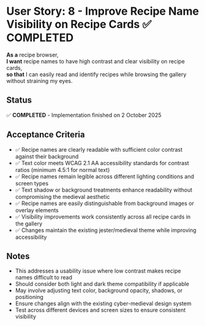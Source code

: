 # User Story: 8 - Improve Recipe Name Visibility on Recipe Cards ✅ COMPLETED

**As a** recipe browser,  
**I want** recipe names to have high contrast and clear visibility on recipe cards,  
**so that** I can easily read and identify recipes while browsing the gallery without straining my eyes.

## Status

✅ **COMPLETED** - Implementation finished on 2 October 2025

## Acceptance Criteria

* ✅ Recipe names are clearly readable with sufficient color contrast against their background
* ✅ Text color meets WCAG 2.1 AA accessibility standards for contrast ratios (minimum 4.5:1 for normal text)
* ✅ Recipe names remain legible across different lighting conditions and screen types
* ✅ Text shadow or background treatments enhance readability without compromising the medieval aesthetic
* ✅ Recipe names are easily distinguishable from background images or overlay elements
* ✅ Visibility improvements work consistently across all recipe cards in the gallery
* ✅ Changes maintain the existing jester/medieval theme while improving accessibility

## Notes

* This addresses a usability issue where low contrast makes recipe names difficult to read
* Should consider both light and dark theme compatibility if applicable
* May involve adjusting text color, background opacity, shadows, or positioning
* Ensure changes align with the existing cyber-medieval design system
* Test across different devices and screen sizes to ensure consistent visibility